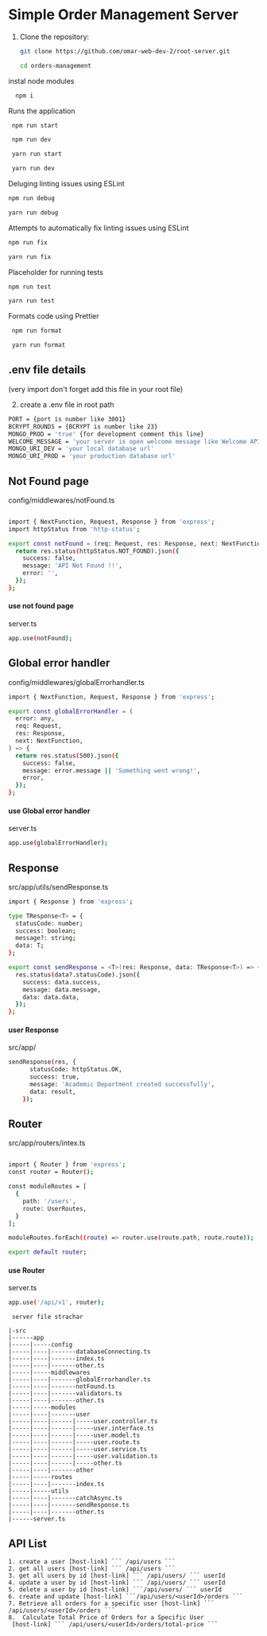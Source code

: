 # Simple Order Management Server

1. Clone the repository:

   ```bash
   git clone https://github.com/omar-web-dev-2/root-server.git
   ```

   ```bash
   cd orders-management
   ```

instal node modules

```bash
  npm i
```

Runs the application

```bash
 npm run start
```

```bash
 npm run dev
```

```bash
 yarn run start
```

```bash
 yarn run dev
```

Deluging linting issues using ESLint

```bash
npm run debug
```

```bash
yarn run debug
```

Attempts to automatically fix linting issues using ESLint

```bash
npm run fix
```

```bash
yarn run fix
```

Placeholder for running tests

```bash
npm run test
```

```bash
yarn run test
```

Formats code using Prettier

```bash
 npm run format
```

```bash
 yarn run format
```

## .env file details

(very import don't forget add this file in your root file)

2. create a .env file in root path

```bash
PORT = {port is number like 3001}
BCRYPT_ROUNDS = {BCRYPT is number like 23}
MONGO_PROD = 'true' {for development comment this line}
WELCOME_MESSAGE = 'your server is open welcome message like Welcome API for Orders Management'
MONGO_URI_DEV = 'your local database url'
MONGO_URI_PROD = 'your production database url'
```


## Not Found page 
config/middlewares/notFound.ts

```bash

import { NextFunction, Request, Response } from 'express';
import httpStatus from 'http-status';

export const notFound = (req: Request, res: Response, next: NextFunction) => {
  return res.status(httpStatus.NOT_FOUND).json({
    success: false,
    message: 'API Not Found !!',
    error: '',
  });
};

```

#### use not found page
server.ts
```bash 
app.use(notFound);
```

## Global error handler
config/middlewares/globalErrorhandler.ts

```bash 
import { NextFunction, Request, Response } from 'express';

export const globalErrorHandler = (
  error: any,
  req: Request,
  res: Response,
  next: NextFunction,
) => {
  return res.status(500).json({
    success: false,
    message: error.message || 'Something went wrong!',
    error,
  });
};

```

#### use Global error handler
server.ts
```bash 
app.use(globalErrorHandler);
```

## Response 
src/app/utils/sendResponse.ts
```bash 
import { Response } from 'express';

type TResponse<T> = {
  statusCode: number;
  success: boolean;
  message?: string;
  data: T;
};

export const sendResponse = <T>(res: Response, data: TResponse<T>) => {
  res.status(data?.statusCode).json({
    success: data.success,
    message: data.message,
    data: data.data,
  });
};

```

#### user Response
src/app/
```bash
sendResponse(res, {
      statusCode: httpStatus.OK,
      success: true,
      message: 'Academic Department created successfully',
      data: result,
    });
```

## Router 
src/app/routers/intex.ts
```bash 

import { Router } from 'express';
const router = Router();

const moduleRoutes = [
  {
    path: '/users',
    route: UserRoutes,
  }
];

moduleRoutes.forEach((route) => router.use(route.path, route.route));

export default router;

```

#### use Router
server.ts
```bash 
app.use('/api/v1', router);
```


     server file strachar
```plaintext
|-src
|------app
|-----|-----config
|-----|----|-------databaseConnecting.ts
|-----|----|-------index.ts
|-----|----|-------other.ts
|-----|-----middlewares
|-----|----|-------globalErrorhandler.ts
|-----|----|-------notFound.ts
|-----|----|-------validators.ts
|-----|----|-------other.ts
|-----|-----modules
|-----|----|-------user
|-----|----|------|-----user.controller.ts
|-----|----|------|-----user.interface.ts
|-----|----|------|-----user.model.ts
|-----|----|------|-----user.route.ts
|-----|----|------|-----user.service.ts
|-----|----|------|-----user.validation.ts
|-----|----|------|-----other.ts
|-----|----|-------other
|-----|-----routes
|-----|----|-------index.ts
|-----|-----utils
|-----|----|-------catchAsync.ts
|-----|----|-------sendResponse.ts
|-----|----|-------other.ts
|------server.ts
```


## API List

    1. create a user [host-link] ``` /api/users ```
    2. get all users [host-link] ``` /api/users ```
    3. get all users by id [host-link] ``` /api/users/ ``` userId
    4. update a user by id [host-link] ``` /api/users/ ``` userId
    5. delete a user by id [host-link] ```/api/users/ ``` userId
    6. create and update [host-link] ```/api/users/<userId>/orders ```
    7. Retrieve all orders for a specific user [host-link] ``` /api/users/<userId>/orders ```
    8.  Calculate Total Price of Orders for a Specific User
     [host-link] ``` /api/users/<userId>/orders/total-price ```

